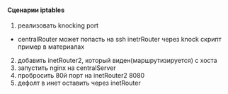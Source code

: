 #### Сценарии iptables
1) реализовать knocking port
- centralRouter может попасть на ssh inetrRouter через knock скрипт
пример в материалах
2) добавить inetRouter2, который виден(маршрутизируется) с хоста
3) запустить nginx на centralServer
4) пробросить 80й порт на inetRouter2 8080
5) дефолт в инет оставить через inetRouter
